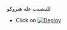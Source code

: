 للتنصيب عله هيروكو







- Click on  [![Deploy](https://www.herokucdn.com/deploy/button.svg)](https://heroku.com/deploy?template=https://github.com/iqthon6804/M)
